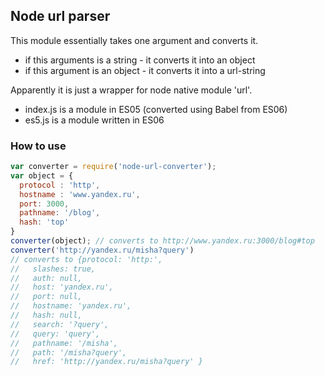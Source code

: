 ## Node url parser ##

This module essentially takes one argument and converts it.
* if this arguments is a string - it converts it into an object
* if this argument is an object - it converts it into a url-string

Apparently it is just a wrapper for node native module 'url'.
* index.js is a module in ES05 (converted using Babel from ES06)
* es5.js is a module written in ES06


### How to use ###
```javascript
var converter = require('node-url-converter');
var object = {
  protocol : 'http',
  hostname : 'www.yandex.ru',
  port: 3000,
  pathname: '/blog',
  hash: 'top'
}
converter(object); // converts to http://www.yandex.ru:3000/blog#top
converter('http://yandex.ru/misha?query')
// converts to {protocol: 'http:',
//   slashes: true,
//   auth: null,
//   host: 'yandex.ru',
//   port: null,
//   hostname: 'yandex.ru',
//   hash: null,
//   search: '?query',
//   query: 'query',
//   pathname: '/misha',
//   path: '/misha?query',
//   href: 'http://yandex.ru/misha?query' }
